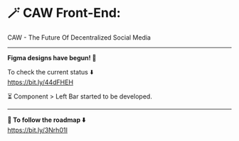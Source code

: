 # 🪄 CAW Front-End:
CAW - The Future Of Decentralized Social Media

---

**Figma designs have begun!  🎉**

To check the current status ⬇️
<br/> https://bit.ly/44dFHEH

⏳ Component > Left Bar started to be developed.

---

**🚀 To follow the roadmap ⬇️**
<br/>  https://bit.ly/3Nrh01I
